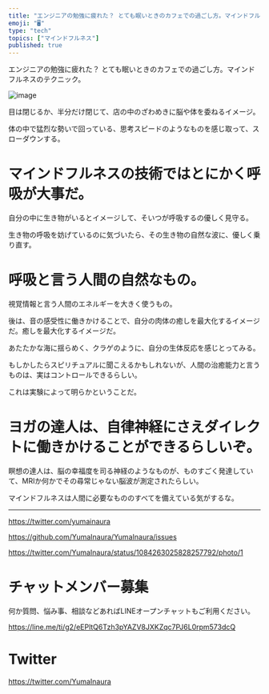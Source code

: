 ```yaml
---
title: "エンジニアの勉強に疲れた？ とても眠いときのカフェでの過ごし方。マインドフルネスのテクニック。"
emoji: "🖥"
type: "tech"
topics: ["マインドフルネス"]
published: true
---
```


エンジニアの勉強に疲れた？ とても眠いときのカフェでの過ごし方。マインドフルネスのテクニック。

![image](https://user-images.githubusercontent.com/13635059/51080574-c7812500-1721-11e9-9f49-957cc9cd7d8e.png)

目は閉じるか、半分だけ閉じて、店の中のざわめきに脳や体を委ねるイメージ。

体の中で猛烈な勢いで回っている、思考スピードのようなものを感じ取って、スローダウンする。 


# マインドフルネスの技術ではとにかく呼吸が大事だ。

自分の中に生き物がいるとイメージして、そいつが呼吸するの優しく見守る。

生き物の呼吸を妨げているのに気づいたら、その生き物の自然な波に、優しく乗り直す。

# 呼吸と言う人間の自然なもの。

視覚情報と言う人間のエネルギーを大きく使うもの。

後は、音の感受性に働きかけることで、自分の肉体の癒しを最大化するイメージだ。癒しを最大化するイメージだ。

あたたかな海に揺らめく、クラゲのように、自分の生体反応を感じとってみる。

もしかしたらスピリチュアルに聞こえるかもしれないが、人間の治癒能力と言うものは、実はコントロールできるらしい。

これは実験によって明らかということだ。

# ヨガの達人は、自律神経にさえダイレクトに働きかけることができるらしいぞ。

瞑想の達人は、脳の幸福度を司る神経のようなものが、ものすごく発達していて、MRIか何かでその尋常じゃない脳波が測定されたらしい。

マインドフルネスは人間に必要なもののすべてを備えている気がするな。 


---

https://twitter.com/yumainaura

https://github.com/YumaInaura/YumaInaura/issues

https://twitter.com/YumaInaura/status/1084263025828257792/photo/1








<!-- Update From Qiita API -->

# チャットメンバー募集


何か質問、悩み事、相談などあればLINEオープンチャットもご利用ください。

https://line.me/ti/g2/eEPltQ6Tzh3pYAZV8JXKZqc7PJ6L0rpm573dcQ





# Twitter


https://twitter.com/YumaInaura


<!-- Update From Qiita API -->


